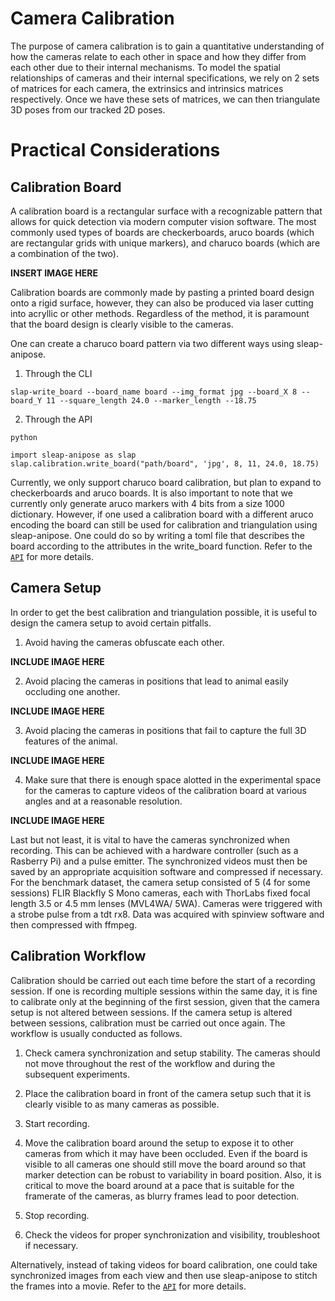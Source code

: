 # Camera Calibration 

The purpose of camera calibration is to gain a quantitative understanding of how the cameras relate to each other in space and how they differ from each other due to their internal mechanisms. 
To model the spatial relationships of cameras and their internal specifications, we rely on 2 sets of matrices for each camera, the extrinsics and intrinsics matrices respectively. Once we have these sets of matrices, we can then triangulate 3D poses from our tracked 2D poses. 

# Practical Considerations

## Calibration Board 

A calibration board is a rectangular surface with a recognizable pattern that allows for quick detection via modern computer vision software. The most commonly used types of boards are checkerboards, aruco boards (which are rectangular grids with unique markers), and charuco boards (which are a combination of the two). 

**INSERT IMAGE HERE**

Calibration boards are commonly made by pasting a printed board design onto a rigid surface, however, they can also be produced via laser cutting into acryllic or other methods. Regardless of the method, it is paramount that the board design is clearly visible to the cameras. 

One can create a charuco board pattern via two different ways using sleap-anipose.

1. Through the CLI

```
slap-write_board --board_name board --img_format jpg --board_X 8 --board_Y 11 --square_length 24.0 --marker_length --18.75
```

2. Through the API

```
python 

import sleap-anipose as slap 
slap.calibration.write_board("path/board", 'jpg', 8, 11, 24.0, 18.75)
```

Currently, we only support charuco board calibration, but plan to expand to checkerboards and aruco boards. It is also important to note that we currently only generate aruco markers with 4 bits from a size 1000 dictionary. However, if one used a calibration board with a different aruco encoding the board can still be used for calibration and triangulation using sleap-anipose. One could do so by writing a toml file that describes the board according to the attributes in the write_board function. Refer to the [`API`](sleap_anipose/calibration.py) for more details. 

## Camera Setup  

In order to get the best calibration and triangulation possible, it is useful to design the camera setup to avoid certain pitfalls. 

1. Avoid having the cameras obfuscate each other. 

**INCLUDE IMAGE HERE**

2. Avoid placing the cameras in positions that lead to animal easily occluding one another. 

**INCLUDE IMAGE HERE**

3. Avoid placing the cameras in positions that fail to capture the full 3D features of the animal.

**INCLUDE IMAGE HERE**

4. Make sure that there is enough space alotted in the experimental space for the cameras to capture videos of the calibration board at various angles and at a reasonable resolution. 

**INCLUDE IMAGE HERE**

Last but not least, it is vital to have the cameras synchronized when recording. This can be achieved with a hardware controller (such as a Rasberry Pi) and a pulse emitter. The synchronized videos must then be saved by an appropriate acquisition software and compressed if necessary. For the benchmark dataset, the camera setup consisted of 5 (4 for some sessions) FLIR Blackfly S Mono cameras, each with ThorLabs fixed focal length 3.5 or 4.5 mm lenses (MVL4WA/ 5WA). Cameras were triggered with a strobe pulse from a tdt rx8. Data was acquired with spinview software and then compressed with ffmpeg.

## Calibration Workflow 

Calibration should be carried out each time before the start of a recording session. If one is recording multiple sessions within the same day, it is fine to calibrate only at the beginning of the first session, given that the camera setup is not altered between sessions. If the camera setup is altered between sessions, calibration must be carried out once again. The workflow is usually conducted as follows.

1. Check camera synchronization and setup stability. The cameras should not move throughout the rest of the workflow and during the subsequent experiments. 

2. Place the calibration board in front of the camera setup such that it is clearly visible to as many cameras as possible. 

3. Start recording. 

4. Move the calibration board around the setup to expose it to other cameras from which it may have been occluded. Even if the board is visible to all cameras one should still move the board around so that marker detection can be robust to variability in board position. Also, it is critical to move the board around at a pace that is suitable for the framerate of the cameras, as blurry frames lead to poor detection. 

5. Stop recording. 

6. Check the videos for proper synchronization and visibility, troubleshoot if necessary. 

Alternatively, instead of taking videos for board calibration, one could take synchronized images from each view and then use sleap-anipose to stitch the frames into a movie. Refer to the [`API`](sleap_anipose/calibration.py) for more details. 